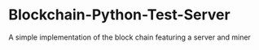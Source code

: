 # Blockchain-Python-Test-Server
A simple implementation of the block chain featuring a server and miner
